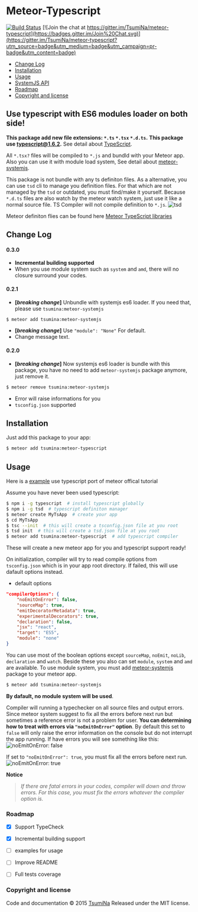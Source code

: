 # Meteor-Typescript

[![Build Status](https://travis-ci.org/TsumiNa/meteor-typescript.svg)](https://travis-ci.org/TsumiNa/meteor-typescript)  [![Join the chat at https://gitter.im/TsumiNa/meteor-typescript](https://badges.gitter.im/Join%20Chat.svg)](https://gitter.im/TsumiNa/meteor-typescript?utm_source=badge&utm_medium=badge&utm_campaign=pr-badge&utm_content=badge)

- [Change Log](#change-log)
- [Installation](#installation)
- [Usage](#usage)
- [SystemJS API](#systemjs-api)
- [Roadmap](#roadmap)
- [Copyright and license](#copyright-and-license)

## Use typescript with ES6 modules loader on both side!

**This package add new file extensions: `*.ts` `*.tsx` `*.d.ts`.**
**This package use [typescript@1.6.2](https://github.com/Microsoft/TypeScript/releases/tag/v1.6.2).** See detail about [TypeScript](https://github.com/Microsoft/TypeScript).

All `*.tsx?` files will be compiled to `*.js` and bundld with your Meteor app. Also you can use it with module load system, See detail about [meteor-systemjs](https://github.com/TsumiNa/meteor-systemjs).

This package is not bundle with any ts definiton files. As a alternative, you can use `tsd` cli to manage you definition files. For that which are not managed by the `tsd` or outdated, you must find/make it yourself. Because `*.d.ts` files are also watch by the meteor watch system, just use it like a normal source file. TS Compiler will not compile definition to `*.js`.
![tsd](https://lh4.googleusercontent.com/-vSEr__evlSo/VhdqifeHwPI/AAAAAAAAc5Q/0lIJ5H1-jgk/w196-h734-no/Untitled%2Bpicture.png)

Meteor definiton flies can be found here [Meteor TypeScript libraries](https://github.com/meteor-typescript/meteor-typescript-libs)


## Change Log

#### 0.3.0
- **Incremental building supported**
- When you use module system such as `system` and `amd`, there will no closure surround your codes.

#### 0.2.1
- **[*breaking change*]** Unbundle with systemjs es6 loader. If you need that, please use `tsumina:meteor-systemjs`
```bash
$ meteor add tsumina:meteor-systemjs
```
- **[*breaking change*]** Use `"module": "None"` For default.
- Change message text.

#### 0.2.0
- **[*breaking change*]** Now systemjs es6 loader is bundle with this package, you have no need to add `meteor-systemjs` package anymore, just remove it.
```bash
$ meteor remove tsumina:meteor-systemjs
```
- Error will raise informations for you
- `tsconfig.json` supported 


## Installation

Just add this package to your app:
```bash
$ meteor add tsumina:meteor-typescript
```

## Usage

Here is a [example](https://github.com/TsumiNa/meteor-typescript/tree/master/example) use typescript port of meteor offical tutorial


Assume you have never been used typescript:
```bash
$ npm i -g typescript  # install typescript globally
$ npm i -g tsd  # typescript definiton manager
$ meteor create MyTsApp  # create your app
$ cd MyTsApp
$ tsc --init  # this will create a tsconfig.json file at you root
$ tsd init  # this will create a tsd.json file at you root
$ meteor add tsumina:meteor-typescript  # add typescript compiler
```
These will create a new meteor app for you and typescript support ready!

On initialization, compiler will try to read compile options from `tsconfig.json` which is in your app root directory. If failed, this will use dafault options instead.
- default options
```json
"compilerOptions": {
    "noEmitOnError": false,
    "sourceMap": true,
    "emitDecoratorMetadata": true,
    "experimentalDecorators": true,
    "declaration": false,
    "jsx": "react",
    "target": "ES5",
    "module": "none"
}
```
You can use most of the boolean options except `sourceMap`, `noEmit`, `noLib`, `declaration` and `watch`. Beside these you also can set `module`, `system` and `amd` are available. To use module system, you must add [meteor-systemjs](https://github.com/TsumiNa/meteor-systemjs) package to your meteor app.
```bash
$ meteor add tsumina:meteor-systemjs
```

**By dafault, no module system will be used**.

Compiler will running a typechecker on all source files and output errors. Since meteor system suggest to fix all the errors before next run but sometimes a reference error is not a problem for user. **You can determining how to treat with errors via `"noEmitOnError"` option**. By default this set to `false` will only raise the error information on the console but do not interrupt the app running. If have errors you will see something like this:
![noEmitOnError: false](https://lh5.googleusercontent.com/-UbRcZixqcwg/VhdUWxs7TzI/AAAAAAAAc4U/U5FuR59xGNk/w807-h361-no/2015-10-09%2B12.48.01.png)

If set to `"noEmitOnError": true`, you must fix all the errors before next run.
![noEmitOnError: true](https://lh6.googleusercontent.com/-4HFtr8yZyUc/VhdUWVCaOkI/AAAAAAAAc4Q/QxS8MAq_UyU/w807-h360-no/2015-10-09%2B12.50.58.png)

**Notice**
> *If there are fatal errors in your codes, compiler will down and throw errors. For this case, you must fix the errors whatever the compiler option is.*


### Roadmap

- [x] Support TypeCheck 
- [x] Incremental building support
- [ ] examples for usage
- [ ] Improve README
- [ ] Full tests coverage


### Copyright and license

Code and documentation &copy; 2015 [TsumiNa](https://github.com/TsumiNa)
Released under the MIT license. 
